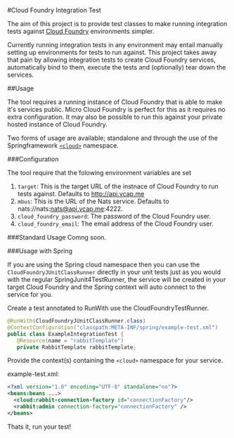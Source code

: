 #Cloud Foundry Integration Test

The aim of this project is to provide test classes to make running integration tests against [Cloud Foundry][2] environments
simpler.

Currently running integration tests in any environment may entail manually setting up environments for tests
to run against. This project takes away that pain by allowing integration tests to create Cloud Foundry services,
automatically bind to them, execute the tests and (optionally) tear down the services.


##Usage

The tool requires a running instance of Cloud Foundry that is able to make it's services public. Micro Cloud
Foundry is perfect for this as it requires no extra configuration. It may also be possible to run this against your
private hosted instance of Cloud Foundry.

Two forms of usage are available; standalone and through the use of the Springframework [`<cloud>`][1] namespace.


###Configuration

The tool require that the folowing environment variables are set

1. `target`: This is the target URL of the instnace of Cloud Foundry to run tests against. Defaults to http://api.vcap.me
2. `mbus`: This is the URL of the Nats service. Defaults to nats://nats:nats@api.vcap.me:4222.
3. `cloud_foundry_password`: The password of the Cloud Foundry user.
4. `cloud_foundry_email`: The email address of the Cloud Foundry user.


###Standard Usage
Comng soon.

###Usage with Spring

If you are using the Spring cloud namespace then you can use the `CloudFoundryJUnitClassRunner` directly in your
unit tests just as you would with the regular SpringJunit4TestRunner, the service will be created in your target Cloud
Foundry and the Spring context will auto connect to the service for you.

Create a test annotated to RunWith use the CloudFoundryTestRunner.

```java
@RunWith(CloudFoundryJUnitClassRunner.class)
@ContextConfiguration("classpath:META-INF/spring/example-test.xml")
public class ExampleIntegrationTest {
   @Resource(name = "rabbitTemplate")
   private RabbitTemplate rabbitTemplate;
```

Provide the context(s) containing the `<cloud>` namespace for your service.

example-test.xml:

```xml
<?xml version="1.0" encoding="UTF-8" standalone="no"?>
<beans:beans ...>
  <cloud:rabbit-connection-factory id="connectionFactory"/>
  <rabbit:admin connection-factory="connectionFactory" />
</beans>
```

Thats it, run your test!

[1]: http://blog.springsource.org/2011/11/09/using-cloud-foundry-services-with-spring-applications-part-3-the-cloud-namespace
[2]: http://www.cloudfoundry.org
